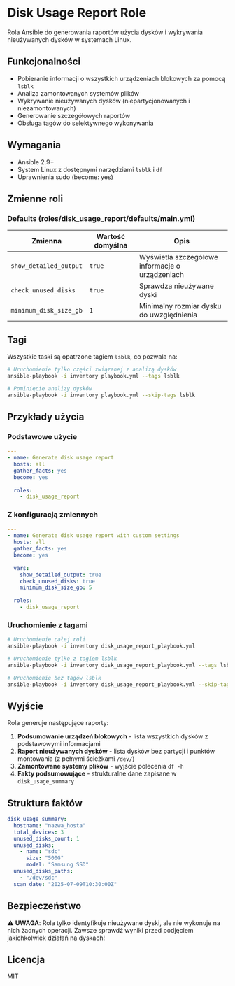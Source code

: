 # Disk Usage Report Role

Rola Ansible do generowania raportów użycia dysków i wykrywania nieużywanych dysków w systemach Linux.

## Funkcjonalności

- Pobieranie informacji o wszystkich urządzeniach blokowych za pomocą `lsblk`
- Analiza zamontowanych systemów plików
- Wykrywanie nieużywanych dysków (niepartycjonowanych i niezamontowanych)
- Generowanie szczegółowych raportów
- Obsługa tagów do selektywnego wykonywania

## Wymagania

- Ansible 2.9+
- System Linux z dostępnymi narzędziami `lsblk` i `df`
- Uprawnienia sudo (become: yes)

## Zmienne roli

### Defaults (roles/disk_usage_report/defaults/main.yml)

| Zmienna | Wartość domyślna | Opis |
|---------|------------------|------|
| `show_detailed_output` | `true` | Wyświetla szczegółowe informacje o urządzeniach |
| `check_unused_disks` | `true` | Sprawdza nieużywane dyski |
| `minimum_disk_size_gb` | `1` | Minimalny rozmiar dysku do uwzględnienia |

## Tagi

Wszystkie taski są opatrzone tagiem `lsblk`, co pozwala na:

```bash
# Uruchomienie tylko części związanej z analizą dysków
ansible-playbook -i inventory playbook.yml --tags lsblk

# Pominięcie analizy dysków
ansible-playbook -i inventory playbook.yml --skip-tags lsblk
```

## Przykłady użycia

### Podstawowe użycie

```yaml
---
- name: Generate disk usage report
  hosts: all
  gather_facts: yes
  become: yes
  
  roles:
    - disk_usage_report
```

### Z konfiguracją zmiennych

```yaml
---
- name: Generate disk usage report with custom settings
  hosts: all
  gather_facts: yes
  become: yes
  
  vars:
    show_detailed_output: true
    check_unused_disks: true
    minimum_disk_size_gb: 5
  
  roles:
    - disk_usage_report
```

### Uruchomienie z tagami

```bash
# Uruchomienie całej roli
ansible-playbook -i inventory disk_usage_report_playbook.yml

# Uruchomienie tylko z tagiem lsblk
ansible-playbook -i inventory disk_usage_report_playbook.yml --tags lsblk

# Uruchomienie bez tagów lsblk
ansible-playbook -i inventory disk_usage_report_playbook.yml --skip-tags lsblk
```

## Wyjście

Rola generuje następujące raporty:

1. **Podsumowanie urządzeń blokowych** - lista wszystkich dysków z podstawowymi informacjami
2. **Raport nieużywanych dysków** - lista dysków bez partycji i punktów montowania (z pełnymi ścieżkami `/dev/`)
3. **Zamontowane systemy plików** - wyjście polecenia `df -h`
4. **Fakty podsumowujące** - strukturalne dane zapisane w `disk_usage_summary`

## Struktura faktów

```yaml
disk_usage_summary:
  hostname: "nazwa_hosta"
  total_devices: 3
  unused_disks_count: 1
  unused_disks:
    - name: "sdc"
      size: "500G"
      model: "Samsung SSD"
  unused_disks_paths:
    - "/dev/sdc"
  scan_date: "2025-07-09T10:30:00Z"
```

## Bezpieczeństwo

⚠️ **UWAGA**: Rola tylko identyfikuje nieużywane dyski, ale nie wykonuje na nich żadnych operacji. Zawsze sprawdź wyniki przed podjęciem jakichkolwiek działań na dyskach!

## Licencja

MIT
